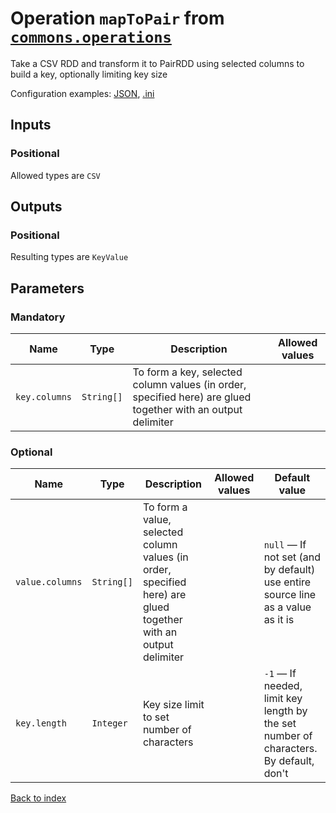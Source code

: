 
# Operation `mapToPair` from [`commons.operations`](../package/commons.operations.md)

Take a CSV RDD and transform it to PairRDD using selected columns to build a key, optionally limiting key size

Configuration examples: [JSON](../operation/mapToPair/example.json), [.ini](../operation/mapToPair/example.ini)

## Inputs

### Positional

Allowed types are `CSV`



## Outputs

### Positional

Resulting types are `KeyValue`


## Parameters

### Mandatory

Name | Type | Description | Allowed values
--- | --- | --- | ---
`key.columns` | `String[]` | To form a key, selected column values (in order, specified here) are glued together with an output delimiter | 

### Optional

Name | Type | Description | Allowed values | Default value
--- | --- | --- | --- | ---
`value.columns` | `String[]` | To form a value, selected column values (in order, specified here) are glued together with an output delimiter |  | `null` — If not set (and by default) use entire source line as a value as it is
`key.length` | `Integer` | Key size limit to set number of characters |  | `-1` — If needed, limit key length by the set number of characters. By default, don't


[Back to index](../index.md)
